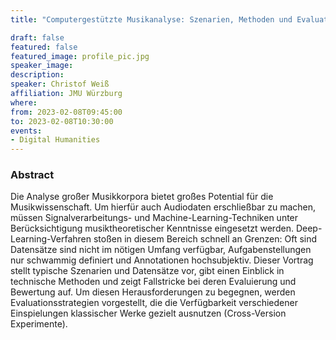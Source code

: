 ```yaml
---
title: "Computergestützte Musikanalyse: Szenarien, Methoden und Evaluationsprobleme"

draft: false
featured: false
featured_image: profile_pic.jpg
speaker_image:
description:
speaker: Christof Weiß
affiliation: JMU Würzburg
where:
from: 2023-02-08T09:45:00
to: 2023-02-08T10:30:00
events:
- Digital Humanities
---
```


### Abstract

Die Analyse großer Musikkorpora bietet großes Potential für die Musikwissenschaft. Um hierfür auch Audiodaten erschließbar zu machen, müssen Signalverarbeitungs- und Machine-Learning-Techniken unter Berücksichtigung musiktheoretischer Kenntnisse eingesetzt werden. Deep-Learning-Verfahren stoßen in diesem Bereich schnell an Grenzen: Oft sind Datensätze sind nicht im nötigen Umfang verfügbar, Aufgabenstellungen nur schwammig definiert und Annotationen hochsubjektiv. Dieser Vortrag stellt typische Szenarien und Datensätze vor, gibt einen Einblick in technische Methoden und zeigt Fallstricke bei deren Evaluierung und Bewertung auf. Um diesen Herausforderungen zu begegnen, werden Evaluationsstrategien vorgestellt, die die Verfügbarkeit verschiedener Einspielungen klassischer Werke gezielt ausnutzen (Cross-Version Experimente).

